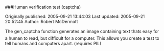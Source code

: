 ###Human verification test (captcha)

Originally published: 2005-09-21 13:44:03
Last updated: 2005-09-21 20:52:45
Author: Robert McDermott

The gen_captcha function generates an image containing text thats easy for a human to read, but difficult for a computer. This allows you create a test to tell humans and computers apart. (requires PIL)
